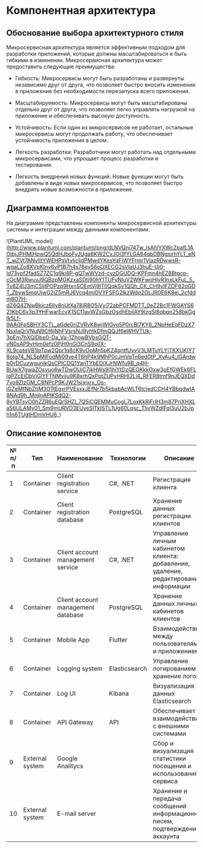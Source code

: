 # Компонентная архитектура

## Обоснование выбора архитектурного стиля

Микросервисная архитектура является эффективным подходом для разработки приложений, которые должны масштабироваться и быть гибкими в изменении. Микросервисная архитектура может предоставить следующие преимущества:

- Гибкость: Микросервисы могут быть разработаны и развернуты независимо друг от друга, что позволяет быстро вносить изменения в приложение без необходимости перезапуска всего приложения.

- Масштабируемость: Микросервисы могут быть масштабированы отдельно друг от друга, что позволяет легко управлять нагрузкой на приложение и обеспечивать высокую доступность.

- Устойчивость: Если один из микросервисов не работает, остальные микросервисы могут продолжать работу, что обеспечивает устойчивость приложения в целом.

- Легкость разработки: Разработчики могут работать над отдельными микросервисами, что упрощает процесс разработки и тестирования.

- Легкость внедрения новых функций: Новые функции могут быть добавлены в виде новых микросервисов, что позволяет быстро внедрять новые возможности в приложение.

## Диаграмма компонентов

На диаграмме представлены компоненты микросервисной архитектуры системы и интеграции между данными компонентами.

![PlantUML model] (http://www.plantuml.com/plantuml/png/dLNVQnj747w_lsAhlYXWcZpafL1AOjbjJPHMiHpwQ5QdHJboFyJUga6KW2CxJOi3fYLGA84qbDBNgsirhYLT_eNT_wZVt7ANvIItYWEHPsVtvljcljdPMwdYKesYqFiWYFrmr1ViazRDwwsR-wqaLZo8XVpKIny6yP1B7h4s76ey56oOXECG2sVlaUJ3huE-Ui0-ld73ypf2fadSZ7ZC1q9ki8P-gQTwWVzd-cyzDGUDQ-KPFmn4hEZ8Btgcp-cOcM3RwuvJ9QBzpMGKzxaSDtj90hY1TUFyNIuV2WKFwoHIyR1nxLkFuL_5_Tv8Z4IJ3mCSljtPOPzp9HxnSOEmVj9lT0QqkSv1QQh_CK_CH9yIFZDF62oGDT_ZbywSmqUiwG2iZ5mRJ6Vcq4miOVYFSFG2lkzWdp2OLJR0E6K8ej_2cfddm8O7H-dZ6Q4ZNwBkicz6IIy8nUtXa78jR8O5iVyi72abPCFMDTT_0eZ2Bc1FWGAYS621KbC6v3p3YHFwarEcvX1SCf1avWZsGbzOsdhEbilAY9lzgSI8qbqn258bkGgIk5Lf-9AA0FpSBHY3CTL_aGde0riZVRvK8wjWlGvo5P0rcBl7KY6_2NpHeEqFDzX7NsxlaQrVNuN9Cf6jNhFVsrsNJ9yhtkDfmQQJf6eWHVTUk-3pEm7hXQiDbe0-Da_Va-1ZhowBVbsGQT-vN0sAP9vHjm0efz0PjH0nGl3CnS9ojIX-XL9cptqVB1IpTpw2Qpr1q8cK9vOpMn5pKZ4qntfUvvV3LMTuYLYjTKXUKIY78otg74_NLSpMIFodMj09ve4T6hP4k9MhP0cJmVqTn6ed0tP_XvAu4_IGArdwbOrDCuzwgunikQsCPICDQ1YanTYbEDiXJrNWfu9B_q4H-BUwX7gwaZOsvuo6wTDwOUjC7jkHWs9j1hiYtDzQEGKkkOxw3pEfGWEk6FLlgPZcEIDbVjGlYFTNMviju9K8xrhQxPptZUPvHRHI2Lj4_RFER8tmf9nJEQXDd7vo9ZIzGM_C8NPcP9KJW21sjxjxrx_Os-iGZeMfNbZtjM3OTtEgxrPVEsxxJEfNr7b5kbabAcWLT6tcjedCCH4YBbqdwIA8NAd9h_MnjlnAPlKSdQ2-8yYBTsyO0hZZR6uEQrSHZl_7Q5iCQEMMuCogL7LoxKkRjFrIH3m87PrjXHXLaS6ULAMy01_Sm9mURVD3EUyeSlTkISTL1Ug60Lqsc_TIjvWZdIFql3uU2bJph1n6TUgtHDmVHU6_)

## Описание компонентов

| № п/п | Тип             | Наименование                       | Технологии    | Описание                                                                                  |
|-------| --------------- | ---------------------------------- |---------------| ----------------------------------------------------------------------------------------- |
| 1     | Container       | Client registration service        | C#, .NET      | Регистрация клиента                                                                       |
| 2     | Container       | Client registration database       | PostgreSQL    | Хранение данных регистрации клиентов                                                      |
| 3     | Container       | Client account management service  | C#, .NET      | Управление личным кабинетом клиента: добавление, удаление, редактирование информации      |
| 4     | Container       | Client account management database | PostgreSQL    | Хранение данных личных кабинетов клиентов                                                 |
| 5     | Container       | Mobile App                         | Flutter       | Взаимодействие между пользователями и приложением                                         |
| 6     | Container       | Logging system                     | Elasticsearch | Управление логированием и хранение логов                                                  |
| 7     | Container       | Log UI                             | Kibana        | Визуализация данных Elasticsearch                                                         |
| 8     | Container       | API Gateway                        | API           | Обеспечивает взаимодействие с внешними системами                                          |
| 9     | External system | Google Analitycs                   |               | Сбор и визуализация статистики посещения и использования сервиса                          |
| 10    | External system | E-mail server                      |               | Хранение и передача сообщений информационных писем, подтверждение аккаунта                |